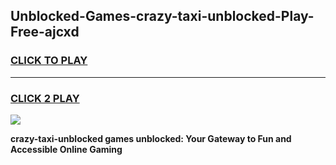 
## Unblocked-Games-crazy-taxi-unblocked-Play-Free-ajcxd
<h3>
<a href="https://premium76.site?title=crazy-taxi-unblocked&ref=19M">CLICK TO PLAY</a></h3>
<hr>

<h3>
<a href="https://premium76.site?title=crazy-taxi-unblocked&ref=19M">CLICK 2 PLAY</a>
  
</h3>

<a href="https://premium76.site?title=crazy-taxi-unblocked&ref=19M"><img src="https://clearcache.store/games.png"></a>


**crazy-taxi-unblocked games unblocked: Your Gateway to Fun and Accessible Online Gaming**
